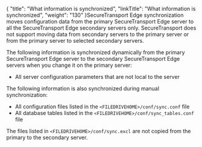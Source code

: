 {
    "title": "What information is synchronized",
    "linkTitle": "What information is synchronized",
    "weight": "130"
}<span class="mc-variable axway_variables.Component_Short_Name variable">SecureTransport</span>
Edge synchronization moves configuration data from the primary
<span class="mc-variable axway_variables.Component_Short_Name variable">SecureTransport</span> Edge server to all the <span class="mc-variable axway_variables.Component_Short_Name variable">SecureTransport</span> Edge secondary servers only. <span class="mc-variable axway_variables.Component_Short_Name variable">SecureTransport</span> does not support moving
data from secondary servers to the primary server or from
the primary server to selected secondary servers.

The following information is synchronized dynamically from the primary <span class="mc-variable axway_variables.Component_Short_Name variable">SecureTransport</span> Edge server to the secondary <span class="mc-variable axway_variables.Component_Short_Name variable">SecureTransport</span> Edge servers when you change it on the
primary server:

-   All server configuration parameters that are not local to the server

The following information is also synchronized during manual synchronization:

-   All configuration files listed in the `<FILEDRIVEHOME>/conf/sync.conf` file
-   All database tables listed in the `<FILEDRIVEHOME>/conf/sync_tables.conf` file

The files listed in `<FILEDRIVEHOME>/conf/sync.excl` are not copied from the primary to the secondary server.
